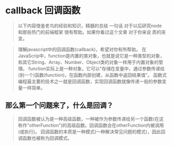 # callback 回调函数

>以下内容借鉴老鸟的经验和知识，精髓的总结
>一句话 对于以后研究node 和那些热门的前端框架  很有帮助。如果你看过这个文章 对于你来说 质的突变。

>理解javascript中的回调函数(callback)，希望对你有所帮助。
>在JavaScrip中，function是内置的类对象，也就是说它是一种类型的对象，和其它String、Array、Number、Object类的对象一样用于内置对象的管理。
>function实际上是一种对象，它可以“存储在变量中，通过参数传递给(别一个)函数(function)，在函数内部创建，从函数中返回结果值”。
>函数式编程最主要的技术之一就是回调函数，实现回调函数就像传递一般的参数变量一样简单。

## 那么第一个问题来了，什么是回调？
>回调函数被认为是一种高级函数，一种被作为参数传递给另一个函数(在这称作"otherFunction")的高级函数。回调函数会在otherFunction内被调用(或执行)。
>回调函数的本质是一种模式(一种解决常见问题的模式)，因此回调函数也被称为回调模式。


